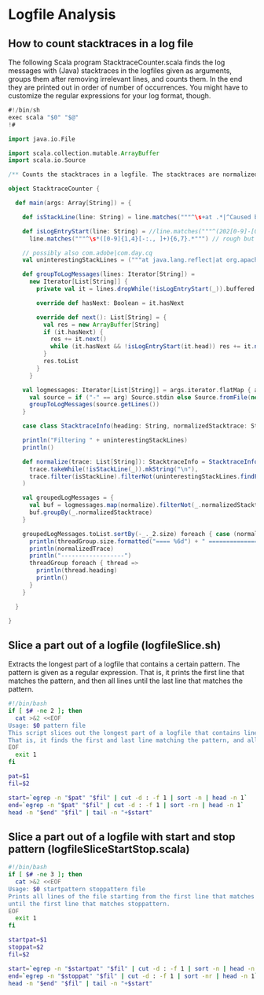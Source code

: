 # Logfile Analysis

## How to count stacktraces in a log file

The following Scala program StacktraceCounter.scala finds the log messages with (Java) stacktraces in the logfiles given
as arguments, groups them after removing irrelevant lines, and counts them. In the end they are printed out in order of
number of occurrences. You might have to customize the regular expressions for your log format, though.

```scala
#!/bin/sh
exec scala "$0" "$@"
!#

import java.io.File

import scala.collection.mutable.ArrayBuffer
import scala.io.Source

/** Counts the stacktraces in a logfile. The stacktraces are normalized, counted, sorted by descending frequency. */

object StacktraceCounter {

  def main(args: Array[String]) = {

    def isStackLine(line: String) = line.matches("""^\s+at .*|^Caused by: .*|^\S+... [0-9]+ more.*""")

    def isLogEntryStart(line: String) = //line.matches("""^(202[0-9]-[01]\d-[0-3]\d|[0-3]\d\.[01]\d\.202[0-9] ).*""")
      line.matches("""^\s*([0-9]{1,4}[-:., ]+){6,7}.*""") // rough but probably matches many formats

    // possibly also com.adobe|com.day.cq
    val uninterestingStackLines = ("""at java.lang.reflect|at org.apache.sling|at org.eclipse.jetty|at org.apache.jackrabbit|at org.apache.felix|at java.base/|org.quartz|org.apache.hc|at org.springframework|at \S+\$|at jdk.internal""").r

    def groupToLogMessages(lines: Iterator[String]) =
      new Iterator[List[String]] {
        private val it = lines.dropWhile(!isLogEntryStart(_)).buffered

        override def hasNext: Boolean = it.hasNext

        override def next(): List[String] = {
          val res = new ArrayBuffer[String]
          if (it.hasNext) {
            res += it.next()
            while (it.hasNext && !isLogEntryStart(it.head)) res += it.next()
          }
          res.toList
        }
      }

    val logmessages: Iterator[List[String]] = args.iterator.flatMap { arg =>
      val source = if ("-" == arg) Source.stdin else Source.fromFile(new File(arg.trim), "UTF-8")
      groupToLogMessages(source.getLines())
    }

    case class StacktraceInfo(heading: String, normalizedStacktrace: String)

    println("Filtering " + uninterestingStackLines)
    println()

    def normalize(trace: List[String]): StacktraceInfo = StacktraceInfo(
      trace.takeWhile(!isStackLine(_)).mkString("\n"),
      trace.filter(isStackLine).filterNot(uninterestingStackLines.findFirstIn(_).isDefined).mkString("\n").intern()
    )

    val groupedLogMessages = {
      val buf = logmessages.map(normalize).filterNot(_.normalizedStacktrace.isEmpty).toBuffer
      buf.groupBy(_.normalizedStacktrace)
    }

    groupedLogMessages.toList.sortBy(-_._2.size) foreach { case (normalizedTrace, threadGroup) =>
      println(threadGroup.size.formatted("==== %6d") + " ===============================================================")
      println(normalizedTrace)
      println("------------------")
      threadGroup foreach { thread =>
        println(thread.heading)
        println()
      }
    }

  }

}
```

## Slice a part out of a logfile (logfileSlice.sh)

Extracts the longest part of a logfile that contains a certain pattern. The pattern is given as a regular expression.
That is, it prints the first line that matches the pattern, and then all lines until the last line that matches the 
pattern.

```bash
#!/bin/bash
if [ $# -ne 2 ]; then
  cat >&2 <<EOF
Usage: $0 pattern file
This script slices out the longest part of a logfile that contains lines matching a pattern.
That is, it finds the first and last line matching the pattern, and all lines in between.
EOF
  exit 1
fi

pat=$1
fil=$2

start=`egrep -n "$pat" "$fil" | cut -d : -f 1 | sort -n | head -n 1`
end=`egrep -n "$pat" "$fil" | cut -d : -f 1 | sort -rn | head -n 1`
head -n "$end" "$fil" | tail -n "+$start"
```

## Slice a part out of a logfile with start and stop pattern (logfileSliceStartStop.scala)

```bash
#!/bin/bash
if [ $# -ne 3 ]; then
  cat >&2 <<EOF
Usage: $0 startpattern stoppattern file
Prints all lines of the file starting from the first line that matches startpattern
until the first line that matches stoppattern.
EOF
  exit 1
fi

startpat=$1
stoppat=$2
fil=$2

start=`egrep -n "$startpat" "$fil" | cut -d : -f 1 | sort -n | head -n 1`
end=`egrep -n "$stoppat" "$fil" | cut -d : -f 1 | sort -nr | head -n 1`
head -n "$end" "$fil" | tail -n "+$start"
```
